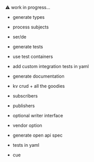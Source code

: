 

:warning: work in progress...

- generate types
- process subjects
- ser/de
- generate tests
- use test containers
- add custom integration tests in yaml

- generate documentation
- kv crud + all the goodies

- subscribers
- publishers

- optional writer interface
- vendor option
- generate open api spec
- tests in yaml
- cue

